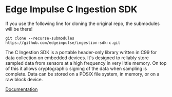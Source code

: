 # Edge Impulse C Ingestion SDK

If you use the following line for cloning the original repo, the submodules will be there!

`git clone --recurse-submodules https://github.com/edgeimpulse/ingestion-sdk-c.git`

The C Ingestion SDK is a portable header-only library written in C99 for data collection on embedded devices. It's designed to reliably store sampled data from sensors at a high frequency in very little memory. On top of this it allows cryptographic signing of the data when sampling is complete. Data can be stored on a POSIX file system, in memory, or on a raw block device.

[Documentation](https://docs.edgeimpulse.com/reference#c-sdk-usage-guide)